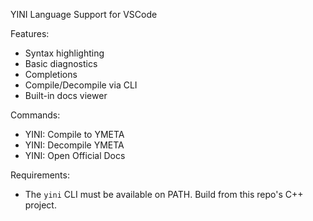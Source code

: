 YINI Language Support for VSCode

Features:
- Syntax highlighting
- Basic diagnostics
- Completions
- Compile/Decompile via CLI
- Built-in docs viewer

Commands:
- YINI: Compile to YMETA
- YINI: Decompile YMETA
- YINI: Open Official Docs

Requirements:
- The `yini` CLI must be available on PATH. Build from this repo's C++ project.
